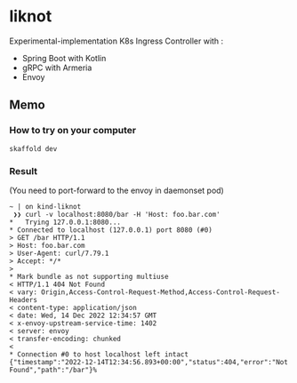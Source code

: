 # liknot

Experimental-implementation K8s Ingress Controller with :

- Spring Boot with Kotlin
- gRPC with Armeria
- Envoy

## Memo

### How to try on your computer

```shell
skaffold dev
```

### Result

(You need to port-forward to the envoy in daemonset pod)

```shell
~ | on kind-liknot
 ❯❯ curl -v localhost:8080/bar -H 'Host: foo.bar.com'
*   Trying 127.0.0.1:8080...
* Connected to localhost (127.0.0.1) port 8080 (#0)
> GET /bar HTTP/1.1
> Host: foo.bar.com
> User-Agent: curl/7.79.1
> Accept: */*
>
* Mark bundle as not supporting multiuse
< HTTP/1.1 404 Not Found
< vary: Origin,Access-Control-Request-Method,Access-Control-Request-Headers
< content-type: application/json
< date: Wed, 14 Dec 2022 12:34:57 GMT
< x-envoy-upstream-service-time: 1402
< server: envoy
< transfer-encoding: chunked
<
* Connection #0 to host localhost left intact
{"timestamp":"2022-12-14T12:34:56.893+00:00","status":404,"error":"Not Found","path":"/bar"}%
```
